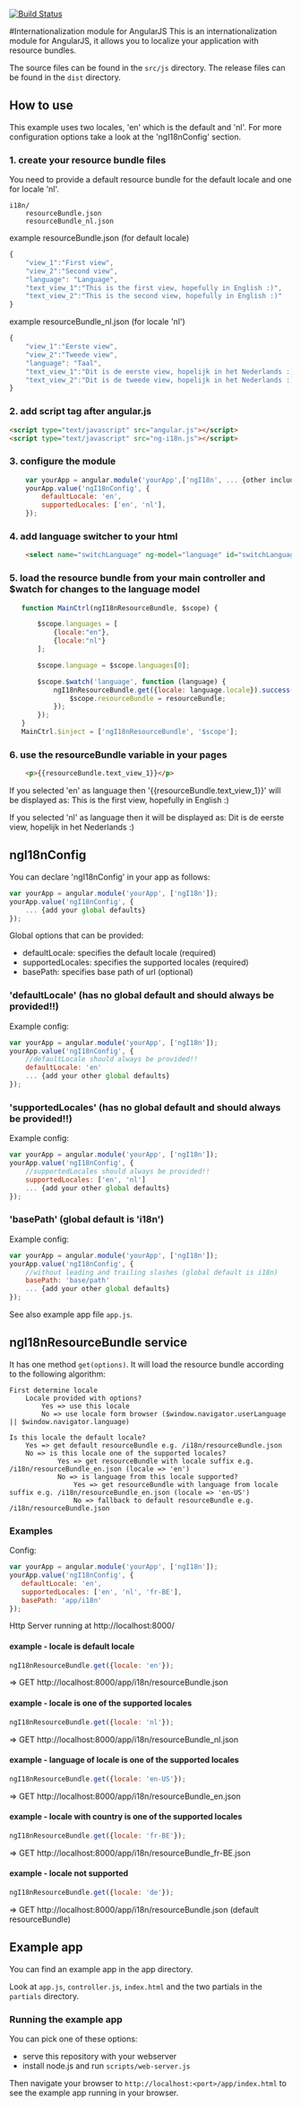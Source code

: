 [![Build Status](https://travis-ci.org/gertn/ng-i18n.png)](https://travis-ci.org/gertn/ng-i18n)

#Internationalization module for AngularJS
This is an internationalization module for AngularJS, it allows you to localize your application with resource bundles.

The source files can be found in the `src/js` directory.
The release files can be found in the `dist` directory.

## How to use
This example uses two locales, 'en' which is the default and 'nl'.
For more configuration options take a look at the 'ngI18nConfig' section.

### 1. create your resource bundle files
You need to provide a default resource bundle for the default locale and one for locale 'nl'.
```
i18n/
    resourceBundle.json
    resourceBundle_nl.json
```

example resourceBundle.json (for default locale)
```javascript
{
    "view_1":"First view",
    "view_2":"Second view",
    "language": "Language",
    "text_view_1":"This is the first view, hopefully in English :)",
    "text_view_2":"This is the second view, hopefully in English :)"
}
```

example resourceBundle_nl.json (for locale 'nl')
```javascript
{
    "view_1":"Eerste view",
    "view_2":"Tweede view",
    "language": "Taal",
    "text_view_1":"Dit is de eerste view, hopelijk in het Nederlands :)",
    "text_view_2":"Dit is de tweede view, hopelijk in het Nederlands :)"
}
```

### 2. add script tag after angular.js

```html
<script type="text/javascript" src="angular.js"></script>
<script type="text/javascript" src="ng-i18n.js"></script>
```

### 3. configure the module

```javascript
    var yourApp = angular.module('yourApp',['ngI18n', ... {other includes}]);
    yourApp.value('ngI18nConfig', {
        defaultLocale: 'en',
        supportedLocales: ['en', 'nl'],
    });
```

### 4. add language switcher to your html

```html
    <select name="switchLanguage" ng-model="language" id="switchLanguage" ng-options="l.locale for l in languages">
```

### 5. load the resource bundle from your main controller and $watch for changes to the language model

```javascript
   function MainCtrl(ngI18nResourceBundle, $scope) {

       $scope.languages = [
           {locale:"en"},
           {locale:"nl"}
       ];

       $scope.language = $scope.languages[0];

       $scope.$watch('language', function (language) {
           ngI18nResourceBundle.get({locale: language.locale}).success(function (resourceBundle) {
               $scope.resourceBundle = resourceBundle;
           });
       });
   }
   MainCtrl.$inject = ['ngI18nResourceBundle', '$scope'];
```
### 6. use the resourceBundle variable in your pages

```html
    <p>{{resourceBundle.text_view_1}}</p>
```

If you selected 'en' as language then '{{resourceBundle.text_view_1}}' will be displayed as:
This is the first view, hopefully in English :)

If you selected 'nl' as language then  it will be displayed as:
Dit is de eerste view, hopelijk in het Nederlands :)

## ngI18nConfig
You can declare 'ngI18nConfig' in your app as follows:
```javascript
var yourApp = angular.module('yourApp', ['ngI18n']);
yourApp.value('ngI18nConfig', {
    ... {add your global defaults}
});
```
Global options that can be provided:
*  defaultLocale: specifies the default locale (required)
*  supportedLocales: specifies the supported locales (required)
*  basePath: specifies base path of url (optional)

### 'defaultLocale' (has no global default and should always be provided!!)
Example config:
```javascript
var yourApp = angular.module('yourApp', ['ngI18n']);
yourApp.value('ngI18nConfig', {
    //defaultLocale should always be provided!!
    defaultLocale: 'en'
    ... {add your other global defaults}
});
```
### 'supportedLocales' (has no global default and should always be provided!!)
Example config:
```javascript
var yourApp = angular.module('yourApp', ['ngI18n']);
yourApp.value('ngI18nConfig', {
    //supportedLocales should always be provided!!
    supportedLocales: ['en', 'nl']
    ... {add your other global defaults}
});
```

### 'basePath' (global default is 'i18n')
Example config:
```javascript
var yourApp = angular.module('yourApp', ['ngI18n']);
yourApp.value('ngI18nConfig', {
    //without leading and trailing slashes (global default is i18n)
    basePath: 'base/path'
    ... {add your other global defaults}
});
```
See also example app file `app.js`.

## ngI18nResourceBundle service
It has one method `get(options)`.
It will load the resource bundle according to the following algorithm:
```
First determine locale
	Locale provided with options?
		Yes => use this locale
		No => use locale form browser ($window.navigator.userLanguage || $window.navigator.language)

Is this locale the default locale?
	Yes => get default resourceBundle e.g. /i18n/resourceBundle.json
	No => is this locale one of the supported locales?
			Yes => get resourceBundle with locale suffix e.g. /i18n/resourceBundle_en.json (locale => 'en')
			No => is language from this locale supported?
				Yes => get resourceBundle with language from locale suffix e.g. /i18n/resourceBundle_en.json (locale => 'en-US')
				No => fallback to default resourceBundle e.g. /i18n/resourceBundle.json
```
### Examples
Config:
 ```javascript
var yourApp = angular.module('yourApp', ['ngI18n']);
yourApp.value('ngI18nConfig', {
    defaultLocale: 'en',
    supportedLocales: ['en', 'nl', 'fr-BE'],
    basePath: 'app/i18n'
});
```
Http Server running at http://localhost:8000/

#### example - locale is default locale
```javascript
ngI18nResourceBundle.get({locale: 'en'});
```
=> GET http://localhost:8000/app/i18n/resourceBundle.json

#### example - locale is one of the supported locales
```javascript
ngI18nResourceBundle.get({locale: 'nl'});
```
=> GET http://localhost:8000/app/i18n/resourceBundle_nl.json

#### example - language of locale is one of the supported locales
```javascript
ngI18nResourceBundle.get({locale: 'en-US'});
```
=> GET http://localhost:8000/app/i18n/resourceBundle_en.json

#### example - locale with country is one of the supported locales
```javascript
ngI18nResourceBundle.get({locale: 'fr-BE'});
```
=> GET http://localhost:8000/app/i18n/resourceBundle_fr-BE.json

#### example - locale not supported
```javascript
ngI18nResourceBundle.get({locale: 'de'});
```
=> GET http://localhost:8000/app/i18n/resourceBundle.json  (default resourceBundle)

## Example app
You can find an example app in the app directory.

Look at `app.js`, `controller.js`, `index.html` and the two partials in the `partials` directory.

### Running the example app

You can pick one of these options:

* serve this repository with your webserver
* install node.js and run `scripts/web-server.js`

Then navigate your browser to `http://localhost:<port>/app/index.html` to see the example app running in
your browser.
